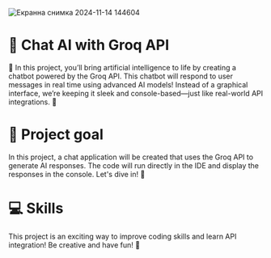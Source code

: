 ![Екранна снимка 2024-11-14 144604](https://github.com/user-attachments/assets/5d298fa8-adb0-4236-a7f7-8283f080d8a1)

# 🤖 Chat AI with Groq API
🚀 In this project, you’ll bring artificial intelligence to life by creating a chatbot powered by the Groq API. This chatbot will respond to user messages in real time using advanced AI models! Instead of a graphical interface, we’re keeping it sleek and console-based—just like real-world API integrations. 🚀

# 🎯 Project goal
In this project, a chat application will be created that uses the Groq API to generate AI responses. 
The code will run directly in the IDE and display the responses in the console. Let's dive in! 🚀

# 💻 Skills
This project is an exciting way to improve coding skills and learn API integration! Be creative and have fun! 🎉
